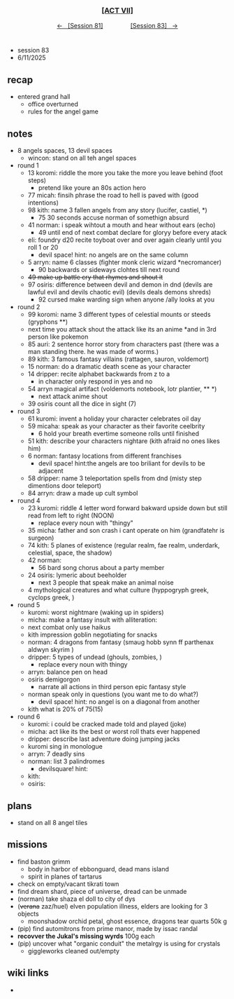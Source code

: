 
<div align="center">
  <h3 align="center"><a href="https://github.com/h-griffin/dnd-notes/blob/main/grimmhaus/act-VII" >[ACT VII]</a></h3>
  <p align="center">
    <a href="https://github.com/h-griffin/dnd-notes/blob/main/grimmhaus/act-VII/24-02-05.md" >&larr; &nbsp; [Session 81]</a>
    &nbsp;&nbsp;&nbsp;&nbsp;&nbsp;&nbsp;&nbsp;&nbsp;&nbsp;&nbsp;&nbsp;&nbsp;&nbsp;&nbsp;
    <a href="https://github.com/h-griffin/dnd-notes/blob/main/grimmhaus/act-VII/25-02-12.md" >[Session 83] &nbsp; &rarr;</a>
  </p>
</div>

#
- session 83
- 6/11/2025

## recap
- entered grand hall
    - office overturned
    - rules for the angel game

## notes
- 8 angels spaces, 13 devil spaces
    - wincon: stand on all teh angel spaces
- round 1
    - 13 koromi: riddle the more you take the more you leave behind (foot steps)
        - pretend like youre an 80s action hero
    - 77 micah: finsih phrase the road to hell is paved with (good intentions)
    - 98 kith: name 3 fallen angels from any story (lucifer, castiel, *)
        - 75 30 seconds accuse norman of somethign absurd
    - 41 norman: i speak wihtout a mouth and hear without ears (echo)
        - 49 until end of next combat declare for gloryy before every atack
    - eli: foundry d20 recite toyboat over and over again clearly until you roll 1 or 20
        - devil space! hint: no angels are on the same column
    - 5 arryn: name 6 classes (fighter monk cleric wizard *necromancer)
        - 90 backwards or sideways clohtes till next round
    - ~~49 make up battle cry that rhymes and shout it~~
    - 97 osiris: difference between devil and demon in dnd (devils are lawful evil and devils chaotic evil) (devils deals demons shreds)
        - 92 cursed make warding sign when anyone /ally looks at you
- round 2
    - 99 koromi: name 3 different types of celestial mounts or steeds (gryphons **)
    - next time you attack shout the attack like its an anime *and in 3rd person like pokemon
    - 85 auri: 2 sentence horror story from characters past (there was a man standing there. he was made of worms.)
    - 89 kith: 3 famous fantasy villains (rattagen, sauron, voldemort)
    - 15 norman: do a dramatic death scene as your character
    - 14 dripper: recite alphabet backwards from z to a
        - in character only respond in yes and no
    - 54 arryn magical artifact (voldemorts notebook, lotr plantier, ** *)
        - next attack anime shout
    - 39 osiris count all the dice in sight (7)
- round 3
    - 61 kuromi: invent a holiday your character celebrates oil day
    - 59 micaha: speak as your character as their favorite ceelbrity
        - 6 hold your breath evertime someone rolls until finished
    - 51 kith: describe your characters nightare (kith afraid no ones likes him)
    - 6 norman: fantasy locations from different franchises
        - devil space! hint:the angels are too briliant for devils to be adjacent
    - 58 dripper: name 3 teleportation spells from dnd (misty step dimentions door teleport)
    - 84 arryn: draw a made up cult symbol
- round 4
    - 23 kuromi: riddle 4 letter word forward bakward upside down but still read from left to right (NOON)
        - replace every noun with "thingy"
    - 35 micha: father and son crash i cant operate on him (grandfatehr is surgeon)
    - 74 kith: 5 planes of existence (regular realm, fae realm, underdark, celestial, space, the shadow)
    - 42 norman:
        - 56 bard song chorus about a party member
    - 24 osiris: lymeric about beeholder
        - next 3 people that speak make an animal noise
    - 4 mythological creatures and what culture (hyppogryph greek, cyclops greek, )
- round 5
    - kuromi: worst nightmare (waking up in spiders)
    - micha: make a fantasy insult with alliteration:
    - next combat only use haikus
    - kith impression goblin negotiating for snacks
    - norman: 4 dragons from fantasy (smaug hobb synn ff parthenax aldwyn skyrim )
    - dripper: 5 types of undead (ghouls, zombies, )
        - replace every noun with thingy
    - arryn: balance pen on head
    - osiris demigorgon
        - narrate all actions in third person epic fantasy style
    - norman speak only in questions (you want me to do what?)
        - devil space! hint: no angel is on a diagonal from another
    - kith what is 20% of 75(15)
- round 6
    - kuromi: i could be cracked made told and played (joke)
    - micha: act like its the best or worst roll thats ever happened
    - dripper: describe last adventure doing jumping jacks
    - kuromi sing in monologue
    - arryn: 7 deadly sins
    - norman: list 3 palindromes
        - devilsquare! hint:
    - kith:
    - osiris:

## plans
- stand on all 8 angel tiles

## missions
- find baston grimm
    - body in harbor of ebbonguard, dead mans island
    - spirit in planes of tartarus
- check on empty/vacant tikrati town
- find dream shard, piece of universe, dread can be unmade
- (norman) take shaza el doll to city of dys
- (~~verana~~ zaz/huel) elven population illness, elders are looking for 3 objects
    - moonshadow orchid petal, ghost essence, dragons tear quarts 50k g
- (pip) find automitrons from prime manor, made by issac randal
- **recovver the Jukal's missing wyrds** 100g each
- (pip) uncover what "organic conduit" the metalrgy is using for crystals
    - giggleworks cleaned out/empty

## wiki links
-

